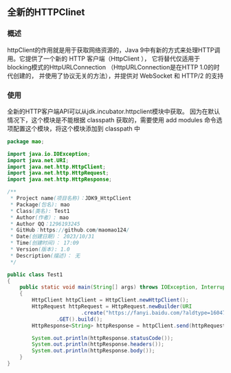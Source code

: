 

## 全新的HTTPClinet

### 概述

httpClient的作用就是用于获取网络资源的，Java 9中有新的方式来处理HTTP调用。它提供了一个新的 HTTP 客户端（HttpClient ）， 它将替代仅适用于 blocking模式的HttpURLConnection （HttpURLConnection是在HTTP 1.0的时代创建的， 并使用了协议无关的方法），并提供对 WebSocket 和 HTTP/2 的支持





### 使用

全新的HTTP客户端API可以从jdk.incubator.httpclient模块中获取。 因为在默认情况下，这个模块是不能根据 classpath 获取的，需要使用 add modules 命令选项配置这个模块，将这个模块添加到 classpath 中



```java
package mao;

import java.io.IOException;
import java.net.URI;
import java.net.http.HttpClient;
import java.net.http.HttpRequest;
import java.net.http.HttpResponse;

/**
 * Project name(项目名称)：JDK9_HttpClient
 * Package(包名): mao
 * Class(类名): Test1
 * Author(作者）: mao
 * Author QQ：1296193245
 * GitHub：https://github.com/maomao124/
 * Date(创建日期)： 2023/10/31
 * Time(创建时间)： 17:09
 * Version(版本): 1.0
 * Description(描述)： 无
 */

public class Test1
{
    public static void main(String[] args) throws IOException, InterruptedException
    {
        HttpClient httpClient = HttpClient.newHttpClient();
        HttpRequest httpRequest = HttpRequest.newBuilder(URI
                        .create("https://fanyi.baidu.com/?aldtype=16047#zh/en/"))
                .GET().build();
        HttpResponse<String> httpResponse = httpClient.send(httpRequest, HttpResponse.BodyHandlers.ofString());

        System.out.println(httpResponse.statusCode());
        System.out.println(httpResponse.headers());
        System.out.println(httpResponse.body());
    }
}
```



